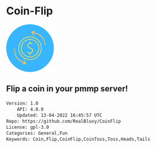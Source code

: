 # Coin-Flip
<img src="https://raw.githubusercontent.com/RealBluxy/CoinFlip/b7d33684e0cefbce0bfb76ae9613050249799a3d/icon.png" width="128" height="128" />

## Flip a coin in your pmmp server!
```properties
Version: 1.0
    API: 4.0.0
    Updated: 13-04-2022 16:45:57 UTC
Repo: https://github.com/RealBluxy/CoinFlip
License: gpl-3.0
Categories: General,Fun
Keywords: Coin,Flip,CoinFlip,CoinToss,Toss,Heads,Tails
```
